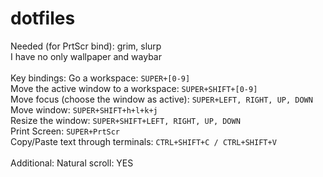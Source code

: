 # dotfiles
Needed (for PrtScr bind): grim, slurp <br>
I have no only wallpaper and waybar
<br><br>
Key bindings:
  Go a workspace: `SUPER+[0-9]`<br>
  Move the active window to a workspace: `SUPER+SHIFT+[0-9]`<br>
  Move focus (choose the window as active): `SUPER+LEFT, RIGHT, UP, DOWN`<br>
  Move window: `SUPER+SHIFT+h+l+k+j`<br>
  Resize the window: `SUPER+SHIFT+LEFT, RIGHT, UP, DOWN`<br>
  Print Screen: `SUPER+PrtScr`<br>
  Copy/Paste text through terminals: `CTRL+SHIFT+C / CTRL+SHIFT+V`
<br><br>
Additional:
  Natural scroll: YES
